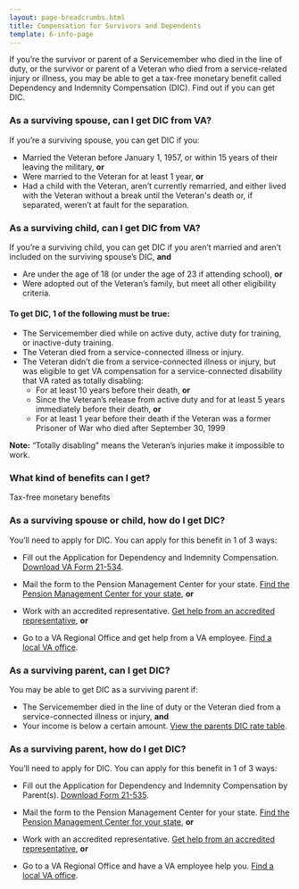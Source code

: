 ```yaml
---
layout: page-breadcrumbs.html
title: Compensation for Survivors and Dependents
template: 6-info-page
---
```


If you’re the survivor or parent of a Servicemember who died in the line of duty, or the survivor or parent of a Veteran who died from a service-related injury or illness, you may be able to get a tax-free monetary benefit called Dependency and Indemnity Compensation (DIC). Find out if you can get DIC. 

<div class="call-out" markdown="0">

### As a surviving spouse, can I get DIC from VA?

If you’re a surviving spouse, you can get DIC if you:
- Married the Veteran before January 1, 1957, or within 15 years of their leaving the military, **or**
- Were married to the Veteran for at least 1 year, **or**
- Had a child with the Veteran, aren’t currently remarried, and either lived with the Veteran without a break until the Veteran's death or, if separated, weren’t at fault for the separation.

</div>

<div class="call-out" markdown="0">

### As a surviving child, can I get DIC from VA?

If you’re a surviving child, you can get DIC if you aren’t married and aren’t included on the surviving spouse’s DIC, **and**
- Are under the age of 18 (or under the age of 23 if attending school), **or**
- Were adopted out of the Veteran’s family, but meet all other eligibility criteria.

</div>

#### To get DIC, 1 of the following must be true:

- The Servicemember died while on active duty, active duty for training, or inactive-duty training.
- The Veteran died from a service-connected illness or injury.
- The Veteran didn’t die from a service-connected illness or injury, but was eligible to get VA compensation for a service-connected disability that VA rated as totally disabling: 
  - For at least 10 years before their death, **or**
  - Since the Veteran’s release from active duty and for at least 5 years immediately before their death, **or**
  - For at least 1 year before their death if the Veteran was a former Prisoner of War who died after September 30, 1999

**Note:** “Totally disabling” means the Veteran’s injuries make it impossible to work.

<div class="call-out" markdown="0">

### What kind of benefits can I get?

Tax-free monetary benefits

</div>

### As a surviving spouse or child, how do I get DIC? 

You’ll need to apply for DIC. You can apply for this benefit in 1 of 3 ways:

- Fill out the Application for Dependency and Indemnity Compensation. [Download VA Form 21-534](http://www.vba.va.gov/pubs/forms/VBA-21-534-ARE.pdf). 

- Mail the form to the Pension Management Center for your state. [Find the Pension Management Center for your state](http://www.benefits.va.gov/PENSION/resources-contact.asp), **or**

- Work with an accredited representative. [Get help from an accredited representative](https://www.vets.gov/disability-benefits/apply-for-benefits/help/index.html), **or**

- Go to a VA Regional Office and get help from a VA employee. [Find a local VA office](/facilities/).


### As a surviving parent, can I get DIC?

You may be able to get DIC as a surviving parent if: 
- The Servicemember died in the line of duty or the Veteran died from a service-connected illness or injury, **and**
- Your income is below a certain amount. [View the parents DIC rate table]( http://benefits.va.gov/Pension/current_rates_Parents_DIC_pen.asp). 

### As a surviving parent, how do I get DIC? 

You’ll need to apply for DIC. You can apply for this benefit in 1 of 3 ways:

- Fill out the Application for Dependency and Indemnity Compensation by Parent(s). [Download Form 21-535](http://www.vba.va.gov/pubs/forms/VBA-21-535-ARE.pdf).

- Mail the form to the Pension Management Center for your state. [Find the Pension Management Center for your state](http://www.benefits.va.gov/PENSION/resources-contact.asp), **or**

- Work with an accredited representative. [Get help from an accredited representative](https://www.vets.gov/disability-benefits/apply-for-benefits/help/index.html), **or**

- Go to a VA Regional Office and have a VA employee help you. [Find a local VA office](/facilities/).





